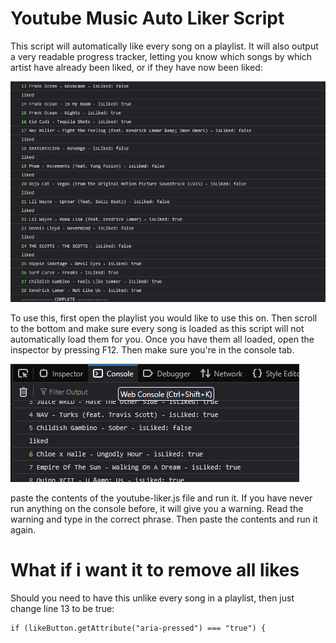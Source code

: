 # Youtube Music Auto Liker Script

This script will automatically like every song on a playlist. 
It will also output a very readable progress tracker, letting you know which songs by which artist have already been liked, or if they have now been liked:

![Image showing the output of the console file. Multiple lines of songs showing](https://raw.githubusercontent.com/mousa-aljasem/yt-music-auto-liker/refs/heads/main/console-output.png)

To use this, first open the playlist you would like to use this on. Then scroll to the bottom and make sure every song is loaded as this script will not automatically load them for you. 
Once you have them all loaded, open the inspector by pressing F12. Then make sure you're in the console tab. 

![The inspector for Firefox with the console tab in view](https://raw.githubusercontent.com/mousa-aljasem/yt-music-auto-liker/refs/heads/main/console-tab.png)

paste the contents of the youtube-liker.js file and run it. If you have never run anything on the console before, it will give you a warning. Read the warning and type in the correct phrase. Then paste the contents and run it again. 

# What if i want it to remove all likes
Should you need to have this unlike every song in a playlist, then just change line 13 to be true:

    if (likeButton.getAttribute("aria-pressed") === "true") {



